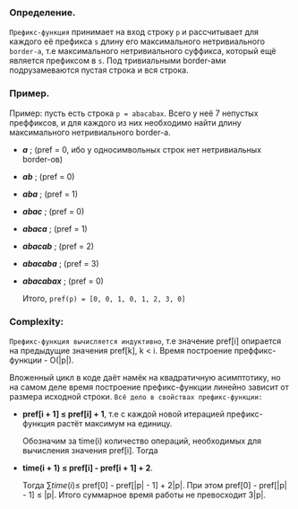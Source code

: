 ### Определение.
`Префикс-функция` принимает на вход строку `p` и рассчитывает для каждого её префикса `s` длину его максимального нетривиального `border-а`, т.е максимального нетривиального суффикса, который 
ещё является префиксом в `s`. Под тривиальными border-ами подрузамеваются пустая строка и вся строка.  

### Пример.
Пример: пусть есть строка `p = abacabax`. Всего у неё 7 непустых преффиксов, и для каждого из них необходимо найти длину максимального нетривиального border-a.
- **_a_** ; (pref = 0, ибо у односимвольных строк нет нетривиальных border-ов)
- **_ab_** ; (pref = 0)
- **_aba_** ; (pref = 1)
- **_abac_** ; (pref = 0)
- **_abaca_** ; (pref = 1)
- **_abacab_** ; (pref = 2)
- **_abacaba_** ; (pref = 3)
- **_abacabax_** ; (pref = 0)

  Итого, `pref(p) = [0, 0, 1, 0, 1, 2, 3, 0]`

### Complexity:
`Префикс-функция вычисляется индуктивно`, т.е значение pref[i] опирается на предыдущие значения pref[k], k < i.
Время построение преффикс-функции - O(|p|).


Вложенный цикл в коде даёт намёк на квадратичную асимптотику, но на самом деле время построение префикс-функции линейно зависит от размера исходной строки.
`Всё дело в свойствах префикс-функции:`
- **pref[i + 1] $\leq$ pref[i] + 1**, т.е с каждой новой итерацией префикс-функция растёт максимум на единицу.

  Обозначим за time(i) количество операций, необходимых для вычисления значения pref[i]. Тогда

  
- **time(i + 1) $\leq$ pref[i] - pref[i + 1] + 2**.


  Тогда $\sum time(i) \leq$ pref[0] - pref[|p| - 1] + 2|p|. При этом pref[0] - pref[|p| - 1] $\leq$ |p|. Итого суммарное время работы не превосходит 3|p|.
